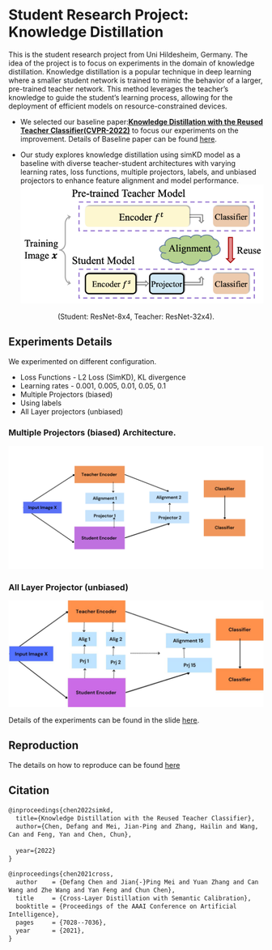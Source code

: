 # Student Research Project: Knowledge Distillation

This is the student research project from Uni Hildesheim, Germany. The idea of the project is to focus on experiments in the domain of knowledge distillation. Knowledge distillation is a popular technique in deep learning where a smaller student network is trained to mimic the behavior of a larger, pre-trained teacher network. This method leverages the teacher’s knowledge to guide the student’s learning process, allowing for the deployment of efficient models on resource-constrained devices.

- We selected our baseline paper:[**Knowledge Distillation with the Reused Teacher Classifier(CVPR-2022)**](https://arxiv.org/abs/2203.14001) to focus our experiments on the improvement. Details of Baseline paper can be found [here](base-line-detail.md).

- Our study explores knowledge distillation using simKD model
as a baseline with diverse teacher-student architectures with varying
learning rates, loss functions, multiple projectors, labels, and unbiased
projectors to enhance feature alignment and model performance. 
![result](design-document/baseline-model.png)
<center>(Student: ResNet-8x4, Teacher: ResNet-32x4). </center>

## Experiments Details

We experimented on different configuration.

- Loss Functions - L2 Loss (SimKD), KL divergence
- Learning rates - 0.001, 0.005, 0.01, 0.05, 0.1
- Multiple Projectors (biased)
- Using labels
- All Layer projectors (unbiased)

### Multiple Projectors (biased) Architecture.

![multiple-project](design-document/second-last-layer-projection.png)

### All Layer Projector (unbiased)
![multiple-project](design-document/all-layer-projection.jpeg)

Details of the experiments can be found in the slide [here](design-document/final-presentation.pdf).

## Reproduction

The details on how to reproduce can be found [here](base-line-detail.md)

## Citation
```
@inproceedings{chen2022simkd,
  title={Knowledge Distillation with the Reused Teacher Classifier},
  author={Chen, Defang and Mei, Jian-Ping and Zhang, Hailin and Wang, Can and Feng, Yan and Chen, Chun},

  year={2022}
}
```
```
@inproceedings{chen2021cross,
  author    = {Defang Chen and Jian{-}Ping Mei and Yuan Zhang and Can Wang and Zhe Wang and Yan Feng and Chun Chen},
  title     = {Cross-Layer Distillation with Semantic Calibration},
  booktitle = {Proceedings of the AAAI Conference on Artificial Intelligence},
  pages     = {7028--7036},
  year      = {2021},
}
```

